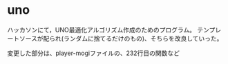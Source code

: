 # uno
ハッカソンにて，UNO最適化アルゴリズム作成のためのプログラム。
テンプレートソースが配られ(ランダムに捨てるだけのもの)、そちらを改良していった。

変更した部分は、player-mogiファイルの、232行目の関数など
